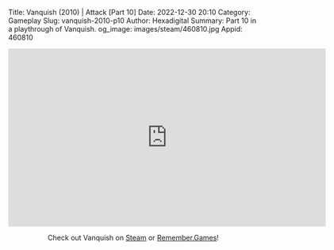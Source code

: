 Title: Vanquish (2010) | Attack [Part 10]
Date: 2022-12-30 20:10
Category: Gameplay
Slug: vanquish-2010-p10
Author: Hexadigital
Summary: Part 10 in a playthrough of Vanquish.
og_image: images/steam/460810.jpg
Appid: 460810

<center><iframe src="https://www.youtube.com/embed/qeb02c2lqDA?feature=oembed" allow="accelerometer; autoplay; encrypted-media; gyroscope; picture-in-picture" width="640" height="360" frameborder="0"></iframe>

Check out Vanquish on [Steam](https://store.steampowered.com/app/460810/?curator_clanid=34633900) or [Remember.Games](https://remember.games/game/5442/vanquish/)!</center>

